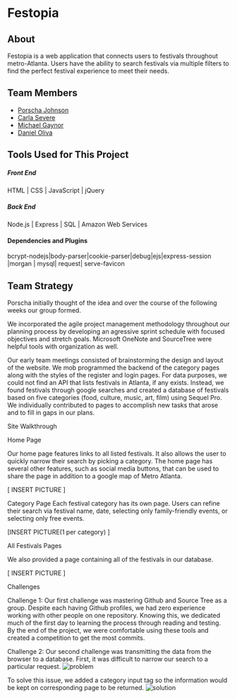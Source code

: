 # Festopia

## About
Festopia is a web application that connects users to festivals throughout metro-Atlanta. Users have the ability to search festivals via multiple filters to find the perfect festival experience to meet their needs. 


## Team Members
- [Porscha Johnson]
- [Carla Severe]
- [Michael Gaynor]
- [Daniel Oliva]


## Tools Used for This Project


##### Front End

HTML |  CSS | JavaScript | jQuery 

##### Back End

 Node.js | Express | SQL | Amazon Web Services

#### Dependencies and Plugins
 bcrypt-nodejs|body-parser|cookie-parser|debug|ejs|express-session |morgan | mysql| request|
 serve-favicon

## Team Strategy

Porscha initially thought of the idea and over the course of the following weeks our group formed. 

We incorporated the agile project management methodology throughout our planning process by developing an agressive sprint schedule with focused objectives and stretch goals. Microsoft OneNote and SourceTree were helpful tools with organization as well. 

Our early team meetings consisted of brainstorming the design and layout of the website. We mob programmed the backend of the category pages along with the styles of the register and login pages. For data purposes, we could not find an API that lists festivals in Atlanta, if any exists. Instead, we found festivals through google searches and created a database of festivals based on five categories (food, culture, music, art, film) using Sequel Pro. We individually contributed to pages to accomplish new tasks that arose and to fill in gaps in our plans.


Site Walkthrough

Home Page

Our home page features links to all listed festivals. It also allows the user to quickly narrow their search by picking a category. The home page has several other features, such as social media buttons, that can be used to share the page in addition to a google map of Metro Atlanta. 


[ INSERT PICTURE ]



Category Page
Each festival category has its own page. Users can refine their search via festival name, date, selecting only family-friendly events, or selecting only free events. 



[INSERT PICTURE(1 per category) ]


All Festivals Pages

We also provided a page containing all of the festivals in our database.

[ INSERT PICTURE ]

Challenges

Challenge 1:
Our first challenge was mastering Github and Source Tree as a group. Despite each having Github profiles, we had zero experience working with other people on one repository. Knowing this, we dedicated much of the first day to learning the process through reading and testing. By the end of the project, we were comfortable using these tools and created a competition to get the most commits. 


Challenge 2:
Our second challenge was transmitting the data from the browser to a database. First, it was difficult to narrow our search to a particular request. 
![problem](./images/problem.JPG "problem")


To solve this issue, we added a category input tag so the information would be kept on corresponding page to be returned.
	![solution](./images/solution.JPG "solution")

[Porscha Johnson]:<https://github.com/Porscha07>
[Carla Severe]: <https://github.com/csevere>
[Michael Gaynor]: <https://github.com/MichaelGaynor>
[Daniel Oliva]: <https://github.com/kalgcny09>
[here]:<>
